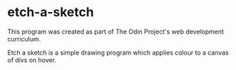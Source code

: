 # etch-a-sketch

This program was created as part of The Odin Project's web development curriculum. 

Etch a sketch is a simple drawing program which applies colour to a canvas of divs on hover.